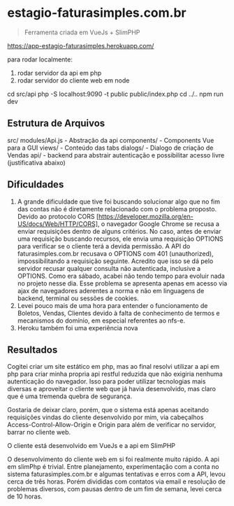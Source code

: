 # estagio-faturasimples.com.br

> Ferramenta criada em VueJs + SlimPHP

https://app-estagio-faturasimples.herokuapp.com/

para rodar localmente:
1. rodar servidor da api em php
2. rodar servidor do cliente web em node

cd src/api
php -S localhost:9090 -t public public/index.php
cd ../.. 
npm run dev

## Estrutura de Arquivos
src/
  modules/Api.js - Abstração da api
  components/ - Components Vue para a GUI
    views/ - Conteúdo das tabs
    dialogs/ - Dialogo de criação de Vendas
  api/ - backend para abstrair autenticação e possibilitar acesso livre (justificativa abaixo)


## Dificuldades
  1. A grande dificuldade que tive foi buscando solucionar algo que no fim das contas não é diretamente relacionado com o problema proposto. Devido ao protocolo CORS [https://developer.mozilla.org/en-US/docs/Web/HTTP/CORS], o navegador Google Chrome se recusa a enviar requisições dentro de alguns critérios. No caso, antes de enviar uma requisição buscando recursos, ele envia uma requisição OPTIONS para verificar se o cliente terá a devida permissão. A API do faturasimples.com.br recusava o OPTIONS com 401 (unauthorized), impossibilitando a requisição seguinte. Acredito que isso se dá pelo servidor recusar qualquer consulta não autenticada, inclusive a OPTIONS. Como era sábado, acabei não tendo tempo para evoluir nada no projeto nesse dia. Esse problema se apresenta apenas em acesso via ajax de navegadores aderentes a norma e não em linguagens de backend, terminal ou sessões de cookies.
  2. Levei pouco mais de uma hora para entender o funcionamento de Boletos, Vendas, Clientes devido à falta de conhecimento de termos e mecanismos do domínio, em especial referentes ao nfs-e.
  3. Heroku também foi uma experiência nova

## Resultados
  Cogitei criar um site estático em php, mas ao final resolvi utilizar a api em php para criar minha propria api restful reduzida que não exigiria nenhuma autenticação do navegador. Isso para poder utilizar tecnologias mais diversas e aproveitar o cliente web que já havia desenvolvido, mas claro que é uma tremenda quebra de segurança.

  Gostaria de deixar claro, porém, que o sistema está apenas aceitando requisições vindas do cliente desenvolvido por mim, via cabeçalhos Access-Control-Allow-Origin e Origin para além de verificar no servidor, barrar no cliente web.

  O cliente está desenvolvido em VueJs e a api em SlimPHP

  O desenvolvimento do cliente web em si foi realmente muito rápido. A api em slimPhp é trivial. Entre planejamento, experimentação com a conta no sistema faturasimples.com.br e algumas tentativas e erros com a API, levou cerca de três horas. Porém divididas com contatos via email e resolução de problemas diversos, com pausas dentro de um fim de semana, levei cerca de 10 horas.